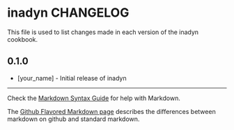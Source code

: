 inadyn CHANGELOG
================

This file is used to list changes made in each version of the inadyn cookbook.

0.1.0
-----
- [your_name] - Initial release of inadyn

- - -
Check the [Markdown Syntax Guide](http://daringfireball.net/projects/markdown/syntax) for help with Markdown.

The [Github Flavored Markdown page](http://github.github.com/github-flavored-markdown/) describes the differences between markdown on github and standard markdown.
